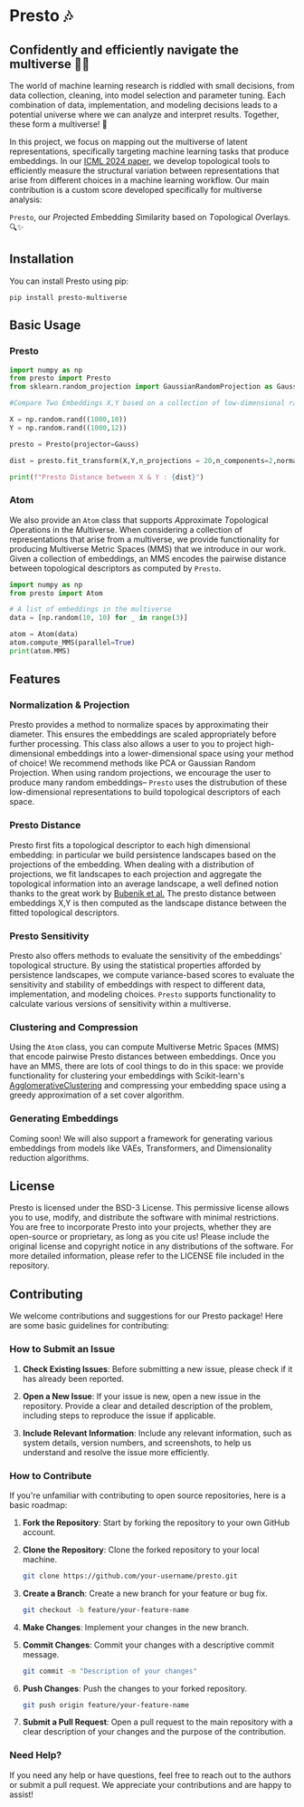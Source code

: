 # Presto 🎶

## Confidently and efficiently navigate the multiverse 🧭🚀

The world of machine learning research is riddled with small decisions, from data collection, cleaning, into model selection and parameter tuning. Each combination of data, implementation, and modeling decisions leads to a potential universe where we can analyze and interpret results. Together, these form a multiverse! 🌌

In this project, we focus on mapping out the multiverse of latent representations, specifically targeting machine learning tasks that produce embeddings. In our [ICML 2024 paper](https://arxiv.org/abs/2402.01514), we develop topological tools to efficiently measure the structural variation between representations that arise from different choices in a machine learning workflow. Our main contribution is a custom score developed specifically for multiverse analysis:

`Presto`, our *Pr*ojected *E*mbedding *S*imilarity based on *T*opological *O*verlays. 🔍✨

## Installation

You can install Presto using pip:

`pip install presto-multiverse`

## Basic Usage

### Presto

```python
import numpy as np
from presto import Presto
from sklearn.random_projection import GaussianRandomProjection as Gauss

#Compare Two Embeddings X,Y based on a collection of low-dimensional random embeddings

X = np.random.rand((1000,10))
Y = np.random.rand((1000,12))

presto = Presto(projector=Gauss)

dist = presto.fit_transform(X,Y,n_projections = 20,n_components=2,normalize=True)

print(f"Presto Distance between X & Y : {dist}")
```

### Atom

We also provide an `Atom` class that supports *A*pproximate *T*opological *O*perations in the *M*ultiverse.
When considering a collection of representations that arise from a multiverse, we provide functionality for producing Multiverse Metric Spaces (MMS) that we introduce in our work. Given a collection of embeddings, an MMS encodes the pairwise distance between topological descriptors as computed by `Presto`.

```python
import numpy as np
from presto import Atom

# A list of embeddings in the multiverse
data = [np.random(10, 10) for _ in range(3)]

atom = Atom(data)
atom.compute_MMS(parallel=True)
print(atom.MMS)
```

## Features

### Normalization & Projection

Presto provides a method to normalize spaces by approximating their diameter. This ensures the embeddings are scaled appropriately before further processing. This class also allows a user to you to project high-dimensional embeddings into a lower-dimensional space using your method of choice! We recommend methods like PCA or Gaussian Random Projection. When using random projections, we encourage the user to produce many random embeddings– `Presto` uses the distrubution of these low-dimensional representations to build topological descriptors of each space.

### Presto Distance

Presto first fits a topological descriptor to each high dimensional embedding: in particular we build persistence landscapes based on the projections of the embedding. When dealing with a distribution of projections, we fit landscapes to each projection and aggregate the topological information into an average landscape, a well defined notion thanks to the great work by [Bubenik et al.](https://arxiv.org/abs/1207.6437) The presto distance between embeddings X,Y is then computed as the landscape distance between the fitted topological descriptors.

### Presto Sensitivity

Presto also offers methods to evaluate the sensitivity of the embeddings' topological structure. By using the statistical properties afforded by persistence landscapes, we compute variance-based scores to evaluate the sensitivity and stability of embeddings with respect to different data, implementation, and modeling choices. `Presto` supports functionality to calculate various versions of sensitivity within a multiverse.

### Clustering and Compression

Using the `Atom` class, you can compute Multiverse Metric Spaces (MMS) that encode pairwise Presto distances between embeddings. Once you have an MMS, there are lots of cool things to do in this space: we provide functionality for clustering your embeddings with Scikit-learn's [AgglomerativeClustering](https://scikit-learn.org/stable/modules/generated/sklearn.cluster.AgglomerativeClustering.html) and compressing your embedding space using a greedy approximation of a set cover algorithm.

### Generating Embeddings

Coming soon! We will also support a framework for generating various embeddings from models like VAEs, Transformers, and Dimensionality reduction algorithms.

## License

Presto is licensed under the BSD-3 License. This permissive license allows you to use, modify, and distribute the software with minimal restrictions. You are free to incorporate Presto into your projects, whether they are open-source or proprietary, as long as you cite us! Please include the original license and copyright notice in any distributions of the software. For more detailed information, please refer to the LICENSE file included in the repository.

## Contributing

We welcome contributions and suggestions for our Presto package! Here are some basic guidelines for contributing:

### How to Submit an Issue

1. **Check Existing Issues**: Before submitting a new issue, please check if it has already been reported.

2. **Open a New Issue**: If your issue is new, open a new issue in the repository. Provide a clear and detailed description of the problem, including steps to reproduce the issue if applicable.

3. **Include Relevant Information**: Include any relevant information, such as system details, version numbers, and screenshots, to help us understand and resolve the issue more efficiently.

### How to Contribute

If you're unfamiliar with contributing to open source repositories, here is a basic roadmap:

1. **Fork the Repository**: Start by forking the repository to your own GitHub account.

2. **Clone the Repository**: Clone the forked repository to your local machine.

   ```sh
   git clone https://github.com/your-username/presto.git
   ```

3. **Create a Branch**: Create a new branch for your feature or bug fix.

   ```sh
   git checkout -b feature/your-feature-name
   ```

4. **Make Changes**: Implement your changes in the new branch.

5. **Commit Changes**: Commit your changes with a descriptive commit message.

   ```sh
   git commit -m "Description of your changes"
   ```

6. **Push Changes**: Push the changes to your forked repository.

   ```sh
   git push origin feature/your-feature-name
   ```

7. **Submit a Pull Request**: Open a pull request to the main repository with a clear description of your changes and the purpose of the contribution.

### Need Help?

If you need any help or have questions, feel free to reach out to the authors or submit a pull request. We appreciate your contributions and are happy to assist!
